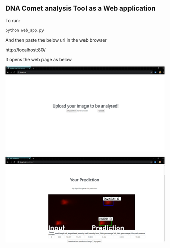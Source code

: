 ## DNA Comet analysis Tool as a Web application

To run:
```
python web_app.py
```

And then paste the below url in the web browser

http://localhost:80/

It opens the web page as below

![](images/index_page.png)

![](images/prediction_page.png)
